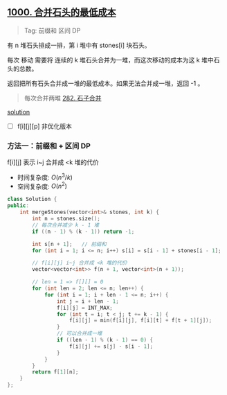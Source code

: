 ## [1000. 合并石头的最低成本](https://leetcode.cn/problems/minimum-cost-to-merge-stones/description/)

> Tag: 前缀和 区间 DP

有 n 堆石头排成一排，第 i 堆中有 stones[i] 块石头。

每次 移动 需要将 连续的 k 堆石头合并为一堆，而这次移动的成本为这 k 堆中石头的总数。

返回把所有石头合并成一堆的最低成本。如果无法合并成一堆，返回 -1 。

> 每次合并两堆 [282. 石子合并](../../AcWing/dp/282.md)

[solution](https://leetcode.cn/problems/minimum-cost-to-merge-stones/solutions/2207235/tu-jie-qu-jian-dpzhuang-tai-she-ji-yu-yo-ppv0/)

- [ ] f[i][j][p] 非优化版本

### 方法一：前缀和 + 区间 DP

f[i][j] 表示 i~j 合并成 <k 堆的代价

* 时间复杂度: ${O(n^3/k)}$
* 空间复杂度: ${O(n^2)}$
```cpp
class Solution {
public:
    int mergeStones(vector<int>& stones, int k) {
        int n = stones.size();
        // 每次合并减少 k - 1 堆
        if ((n - 1) % (k - 1)) return -1;

        int s[n + 1];   // 前缀和
        for (int i = 1; i <= n; i++) s[i] = s[i - 1] + stones[i - 1];

        // f[i][j] i~j 合并成 <k 堆的代价
        vector<vector<int>> f(n + 1, vector<int>(n + 1));

        // len = 1 => f[][] = 0
        for (int len = 2; len <= n; len++) {
            for (int i = 1; i + len - 1 <= n; i++) {
                int j = i + len - 1;
                f[i][j] = INT_MAX;
                for (int t = i; t < j; t += k - 1) {
                    f[i][j] = min(f[i][j], f[i][t] + f[t + 1][j]);
                }
                // 可以合并成一堆
                if ((len - 1) % (k - 1) == 0) {
                    f[i][j] += s[j] - s[i - 1];
                }
            }
        }
        return f[1][n];
    }
};
```
